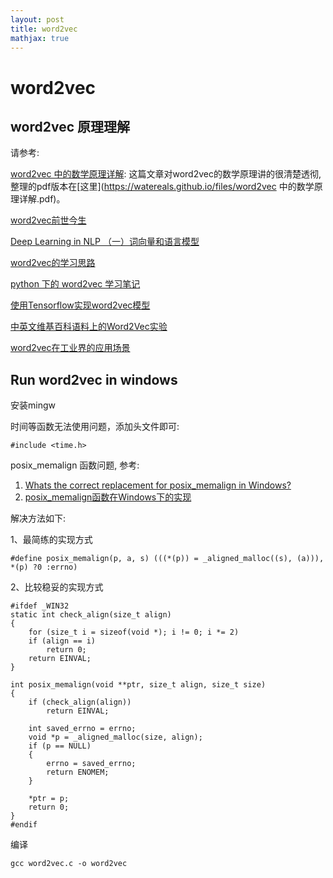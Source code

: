 ```yaml
---
layout: post
title: word2vec
mathjax: true
---
```


# word2vec

## word2vec 原理理解

请参考:

[word2vec 中的数学原理详解](http://www.cnblogs.com/peghoty/p/3857839.html): 这篇文章对word2vec的数学原理讲的很清楚透彻,整理的pdf版本在[这里](https://watereals.github.io/files/word2vec 中的数学原理详解.pdf)。

[word2vec前世今生](http://www.cnblogs.com/iloveai/p/word2vec.html)

[Deep Learning in NLP （一）词向量和语言模型](http://licstar.net/archives/328)

[word2vec的学习思路](https://www.douban.com/note/298095260/)

[python 下的 word2vec 学习笔记](http://blog.csdn.net/jerr__y/article/details/52967351)

[使用Tensorflow实现word2vec模型](http://x-algo.cn/index.php/2016/04/10/323/)

[中英文维基百科语料上的Word2Vec实验](http://www.52nlp.cn/中英文维基百科语料上的Word2Vec实验)

[word2vec在工业界的应用场景](http://x-algo.cn/index.php/2016/03/12/281/)

## Run word2vec in windows

安装mingw

时间等函数无法使用问题，添加头文件即可:

    #include <time.h>

posix_memalign 函数问题, 参考:

1. [Whats the correct replacement for posix_memalign in Windows?](https://stackoverflow.com/questions/33696092/whats-the-correct-replacement-for-posix-memalign-in-windows/33696858)
2. [posix_memalign函数在Windows下的实现](https://www.neohope.org/2016/04/10/posix_memalign函数在Windows下的实现/)

解决方法如下:

1、最简练的实现方式

    #define posix_memalign(p, a, s) (((*(p)) = _aligned_malloc((s), (a))), *(p) ?0 :errno)

2、比较稳妥的实现方式

    #ifdef _WIN32
    static int check_align(size_t align)
    {
        for (size_t i = sizeof(void *); i != 0; i *= 2)
        if (align == i)
            return 0;
        return EINVAL;
    }
     
    int posix_memalign(void **ptr, size_t align, size_t size)
    {
        if (check_align(align))
            return EINVAL;
     
        int saved_errno = errno;
        void *p = _aligned_malloc(size, align);
        if (p == NULL)
        {
            errno = saved_errno;
            return ENOMEM;
        }
     
        *ptr = p;
        return 0;
    }
    #endif

编译

    gcc word2vec.c -o word2vec
